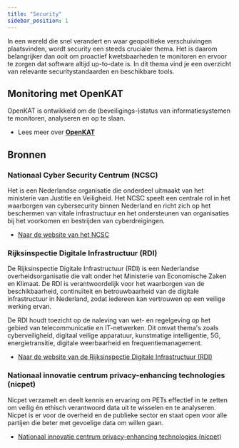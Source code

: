 ```yaml
---
title: "Security"
sidebar_position: 1
---
```


In een wereld die snel verandert en waar geopolitieke verschuivingen plaatsvinden, wordt security een steeds crucialer thema. Het is daarom belangrijker dan ooit om proactief kwetsbaarheden te monitoren en ervoor te zorgen dat software altijd up-to-date is. In dit thema vind je een overzicht van relevante securitystandaarden en beschikbare tools.



## Monitoring met OpenKAT

OpenKAT is ontwikkeld om de (beveiligings-)status van informatiesystemen te monitoren, analyseren en op te slaan.

- Lees meer over [**OpenKAT**](./tools/openkat.md)

## Bronnen

### Nationaal Cyber Security Centrum (NCSC)

Het  is een Nederlandse organisatie die onderdeel uitmaakt van het ministerie van Justitie en Veiligheid. Het NCSC speelt een centrale rol in het waarborgen van cybersecurity binnen Nederland en richt zich op het beschermen van vitale infrastructuur en het ondersteunen van organisaties bij het voorkomen en bestrijden van cyberdreigingen.

- [Naar de website van het NCSC](https://www.ncsc.nl/)

### Rijksinspectie Digitale Infrastructuur (RDI)

De Rijksinspectie Digitale Infrastructuur (RDI) is een Nederlandse overheidsorganisatie die valt onder het Ministerie van Economische Zaken en Klimaat. De RDI is verantwoordelijk voor het waarborgen van de beschikbaarheid, continuïteit en betrouwbaarheid van de digitale infrastructuur in Nederland, zodat iedereen kan vertrouwen op een veilige werking ervan.

De RDI houdt toezicht op de naleving van wet- en regelgeving op het gebied van telecommunicatie en IT-netwerken. Dit omvat thema's zoals cyberveiligheid, digitaal veilige apparatuur, kunstmatige intelligentie, 5G, energietransitie, digitale weerbaarheid en frequentiemanagement.

- [Naar de website van de Rijksinspectie Digitale Infrastructuur (RDI)](https://rdi.nl)

### Nationaal innovatie centrum privacy-enhancing technologies (nicpet) 

Nicpet verzamelt en deelt kennis en ervaring om PETs effectief in te zetten om veilig én ethisch verantwoord data uit te wisselen en te analyseren. Nicpet is er voor de overheid en de publieke sector en staat open voor alle partijen die beter met gevoelige data om willen gaan.


- [Nationaal innovatie centrum privacy-enhancing technologies (nicpet)](https://nicpet.nl)
